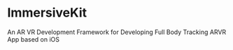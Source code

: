 # ImmersiveKit
An AR VR Development Framework for Developing Full Body Tracking ARVR App based on iOS
